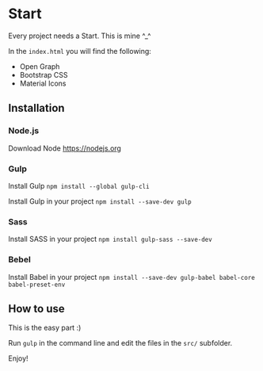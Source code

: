 # Start
Every project needs a Start. This is mine ^_^

In the `index.html` you will find the following:

* Open Graph
* Bootstrap CSS
* Material Icons

## Installation

### Node.js

Download Node https://nodejs.org

### Gulp

Install Gulp `npm install --global gulp-cli`

Install Gulp in your project `npm install --save-dev gulp`

### Sass

Install SASS in your project `npm install gulp-sass --save-dev`

### Bebel

Install Babel in your project `npm install --save-dev gulp-babel babel-core babel-preset-env`

## How to use

This is the easy part :)

Run `gulp` in the command line and edit the files in the `src/` subfolder.

Enjoy!